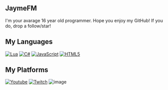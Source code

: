 ## JaymeFM
I'm your avarage 16 year old programmer. Hope you enjoy my GitHub! If you do, drop a follow/star!

## My Languages
[![Lua](https://img.shields.io/badge/lua-%232C2D72.svg?style=for-the-badge&logo=lua&logoColor=white)](https://bit.ly/Lua-JaymeFM)
[![C#](https://img.shields.io/badge/c%23-%23239120.svg?style=for-the-badge&logo=c-sharp&logoColor=white)](https://bit.ly/3Ie3NWJ)
[![JavaScript](https://img.shields.io/badge/javascript-%23323330.svg?style=for-the-badge&logo=javascript&logoColor=%23F7DF1E)](https://bit.ly/JavaScript-JaymeFM)
[![HTML5](https://img.shields.io/badge/html5-%23E34F26.svg?style=for-the-badge&logo=html5&logoColor=white)](http://bit.ly/3RNumW6)

## My Platforms 
[![Youtube](https://img.shields.io/badge/YouTube-%23FF0000.svg?style=for-the-badge&logo=YouTube&logoColor=white)](https://www.youtube.com/jaymefm)
[![Twitch](https://img.shields.io/badge/Twitch-%239146FF.svg?style=for-the-badge&logo=Twitch&logoColor=white)](https://www.twitch.tv/jaymefm)
![image](https://user-images.githubusercontent.com/105801777/218153851-4f933e22-0d48-44a2-880e-997a1e93efe2.png)
